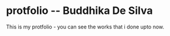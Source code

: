 # protfolio  --  Buddhika De Silva

This is my protfolio - you can see the works that i done upto now.
